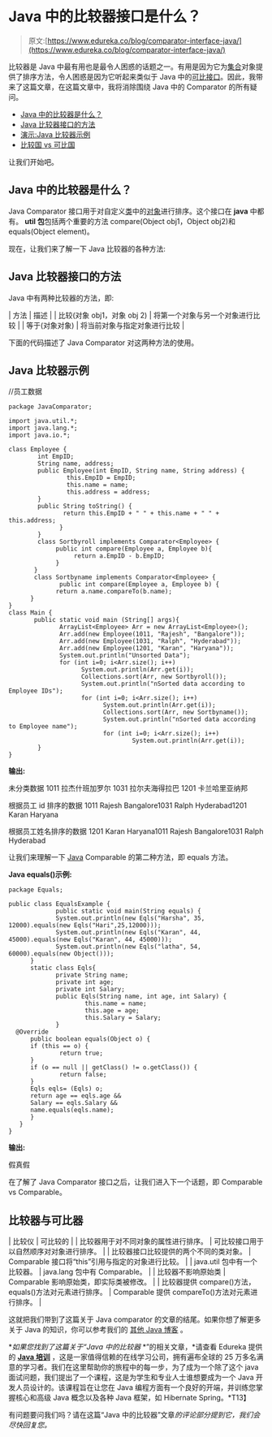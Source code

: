 # Java 中的比较器接口是什么？

> 原文:[https://www.edureka.co/blog/comparator-interface-java/](https://www.edureka.co/blog/comparator-interface-java/)

比较器是 Java 中最有用也是最令人困惑的话题之一。有用是因为它为[集合](https://www.edureka.co/blog/java-collections/)对象提供了排序方法，令人困惑是因为它听起来类似于 Java 中的[可比接口](https://www.edureka.co/blog/comparable-in-java/)。因此，我带来了这篇文章，在这篇文章中，我将消除围绕 Java 中的 Comparator 的所有疑问。

*   [Java 中的比较器是什么？](#whatiscomparator)
*   [Java 比较器接口的方法](#methodsofjavacomparator)
*   [演示:Java 比较器示例](#demo)
*   [比较国 vs 可比国](#comparatorvscomparable)

让我们开始吧。

## **Java 中的比较器是什么？**

Java Comparator 接口用于对自定义[类](https://www.edureka.co/blog/java-objects-and-classes/)中的[对象](https://www.edureka.co/blog/java-object/)进行排序。这个接口在 **java** 中都有。 **util 包**包括两个重要的方法 compare(Object obj1，Object obj2)和 equals(Object element)。

现在，让我们来了解一下 Java 比较器的各种方法:

## **Java 比较器接口的方法**

Java 中有两种比较器的方法，即:

| 方法 | 描述 |
| 比较(对象 obj1，对象 obj 2) | 将第一个对象与另一个对象进行比较 |
| 等于(对象对象) | 将当前对象与指定对象进行比较 |

下面的代码描述了 Java Comparator 对这两种方法的使用。

## **Java 比较器示例**

//员工数据

```
package JavaComparator;

import java.util.*;
import java.lang.*;
import java.io.*;

class Employee {
        int EmpID;
        String name, address;
        public Employee(int EmpID, String name, String address) {
                this.EmpID = EmpID;
                this.name = name;
                this.address = address;
        }
        public String toString() {
               return this.EmpID + " " + this.name + " " + this.address;
              }
        }
        class Sortbyroll implements Comparator<Employee> {
             public int compare(Employee a, Employee b){
                  return a.EmpID - b.EmpID;
             }
       }
       class Sortbyname implements Comparator<Employee> {
              public int compare(Employee a, Employee b) {
             return a.name.compareTo(b.name);
      }
}
class Main {
       public static void main (String[] args){
              ArrayList<Employee> Arr = new ArrayList<Employee>();
              Arr.add(new Employee(1011, "Rajesh", "Bangalore"));
              Arr.add(new Employee(1031, "Ralph", "Hyderabad"));
              Arr.add(new Employee(1201, "Karan", "Haryana"));
              System.out.println("Unsorted Data");
              for (int i=0; i<Arr.size(); i++)
                    System.out.println(Arr.get(i));
                    Collections.sort(Arr, new Sortbyroll());
                    System.out.println("nSorted data according to Employee IDs");
                    for (int i=0; i<Arr.size(); i++)
                          System.out.println(Arr.get(i));
                          Collections.sort(Arr, new Sortbyname());
                          System.out.println("nSorted data according to Employee name");
                          for (int i=0; i<Arr.size(); i++)
                                  System.out.println(Arr.get(i));
        }
}

```

**输出:**

未分类数据 1011 拉杰什班加罗尔 1031 拉尔夫海得拉巴 1201 卡兰哈里亚纳邦

根据员工 id 排序的数据 1011 Rajesh Bangalore1031 Ralph Hyderabad1201 Karan Haryana

根据员工姓名排序的数据 1201 Karan Haryana1011 Rajesh Bangalore1031 Ralph Hyderabad

让我们来理解一下 [Java](https://docs.oracle.com/javase/tutorial/) Comparable 的第二种方法，即 equals 方法。

**Java equals()示例:**

```
package Equals;

public class EqualsExample {
             public static void main(String equals) {
             System.out.println(new Eqls("Harsha", 35, 12000).equals(new Eqls("Hari",25,12000)));
             System.out.println(new Eqls("Karan", 44, 45000).equals(new Eqls("Karan", 44, 45000)));
             System.out.println(new Eqls("latha", 54, 60000).equals(new Object()));
      }
      static class Eqls{
             private String name;
             private int age;
             private int Salary;
             public Eqls(String name, int age, int Salary) {
                     this.name = name;
                     this.age = age;
                     this.Salary = Salary;
             }
  @Override
      public boolean equals(Object o) {
      if (this == o) {
              return true;
      }
      if (o == null || getClass() != o.getClass()) {
              return false;
      }
      Eqls eqls= (Eqls) o;
      return age == eqls.age &&
      Salary == eqls.Salary &&
      name.equals(eqls.name);
      }
   }
}

```

**输出:**

假真假

在了解了 Java Comparator 接口之后，让我们进入下一个话题，即 Comparable vs Comparable。

## **比较器与可比器**

| 比较仪 | 可比较的 |
| 比较器用于对不同对象的属性进行排序。 | 可比较接口用于以自然顺序对对象进行排序。 |
| 比较器接口比较提供的两个不同的类对象。 | Comparable 接口将“this”引用与指定的对象进行比较。 |
| java.util 包中有一个比较器。 | java.lang 包中有 Comparable。 |
| 比较器不影响原始类 | Comparable 影响原始类，即实际类被修改。 |
| 比较器提供 compare()方法，equals()方法对元素进行排序。 | Comparable 提供 compareTo()方法对元素进行排序。 |

这就把我们带到了这篇关于 Java comparator 的文章的结尾。如果你想了解更多关于 Java 的知识，你可以参考我们的 [其他 Java 博客](https://www.edureka.co/blog/what-is-java/) 。

**如果您找到了这篇关于“Java 中的比较器* *”的相关文章，*请查看 Edureka 提供的 **[Java 培训](https://www.edureka.co/java-j2ee-training-course)** ，这是一家值得信赖的在线学习公司，拥有遍布全球的 25 万多名满意的学习者。我们在这里帮助你的旅程中的每一步，为了成为一个除了这个 java 面试问题，我们提出了一个课程，这是为学生和专业人士谁想要成为一个 Java 开发人员设计的。该课程旨在让您在 Java 编程方面有一个良好的开端，并训练您掌握核心和高级 Java 概念以及各种 Java 框架，如 Hibernate Spring。*T13】

有问题要问我们吗？请在这篇“Java 中的比较器”文章*的评论部分提到它，我们会尽快回复您。*